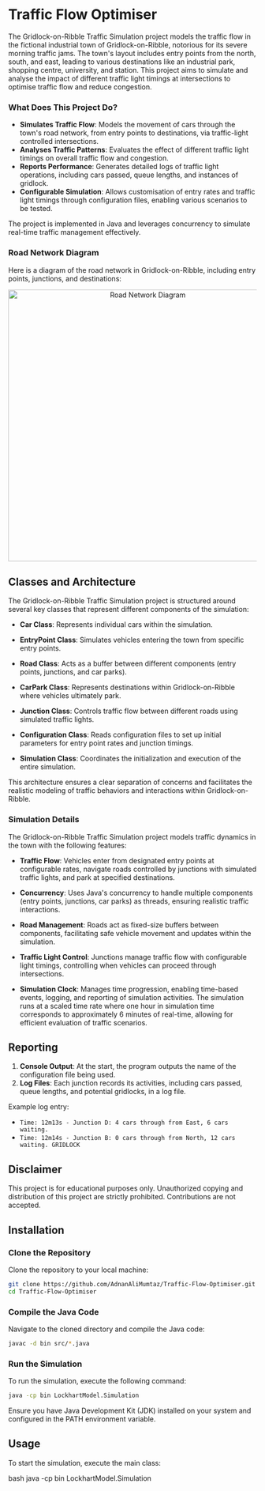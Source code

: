 # Traffic Flow Optimiser
The Gridlock-on-Ribble Traffic Simulation project models the traffic flow in the fictional industrial town of Gridlock-on-Ribble, notorious for its severe morning traffic jams. The town's layout includes entry points from the north, south, and east, leading to various destinations like an industrial park, shopping centre, university, and station. This project aims to simulate and analyse the impact of different traffic light timings at intersections to optimise traffic flow and reduce congestion.

### What Does This Project Do?

- **Simulates Traffic Flow**: Models the movement of cars through the town's road network, from entry points to destinations, via traffic-light controlled intersections.
- **Analyses Traffic Patterns**: Evaluates the effect of different traffic light timings on overall traffic flow and congestion.
- **Reports Performance**: Generates detailed logs of traffic light operations, including cars passed, queue lengths, and instances of gridlock.
- **Configurable Simulation**: Allows customisation of entry rates and traffic light timings through configuration files, enabling various scenarios to be tested.

The project is implemented in Java and leverages concurrency to simulate real-time traffic management effectively.

### Road Network Diagram

Here is a diagram of the road network in Gridlock-on-Ribble, including entry points, junctions, and destinations:
<div align="center">
  <img width="550" alt="Road Network Diagram" src="https://github.com/AdnanAliMumtaz/Traffic-Flow-Optimiser/assets/81415901/8fc67974-2f7f-4dad-a649-28e4836b0a33">
</div>

## Classes and Architecture

The Gridlock-on-Ribble Traffic Simulation project is structured around several key classes that represent different components of the simulation:

- **Car Class**: Represents individual cars within the simulation.
  
- **EntryPoint Class**: Simulates vehicles entering the town from specific entry points.
  
- **Road Class**: Acts as a buffer between different components (entry points, junctions, and car parks).
  
- **CarPark Class**: Represents destinations within Gridlock-on-Ribble where vehicles ultimately park.
  
- **Junction Class**: Controls traffic flow between different roads using simulated traffic lights.
  
- **Configuration Class**: Reads configuration files to set up initial parameters for entry point rates and junction timings.
  
- **Simulation Class**: Coordinates the initialization and execution of the entire simulation.

This architecture ensures a clear separation of concerns and facilitates the realistic modeling of traffic behaviors and interactions within Gridlock-on-Ribble.


### Simulation Details

The Gridlock-on-Ribble Traffic Simulation project models traffic dynamics in the town with the following features:

- **Traffic Flow**: Vehicles enter from designated entry points at configurable rates, navigate roads controlled by junctions with simulated traffic lights, and park at specified destinations.
  
- **Concurrency**: Uses Java's concurrency to handle multiple components (entry points, junctions, car parks) as threads, ensuring realistic traffic interactions.
  
- **Road Management**: Roads act as fixed-size buffers between components, facilitating safe vehicle movement and updates within the simulation.
  
- **Traffic Light Control**: Junctions manage traffic flow with configurable light timings, controlling when vehicles can proceed through intersections.
  
- **Simulation Clock**: Manages time progression, enabling time-based events, logging, and reporting of simulation activities. The simulation runs at a scaled time rate where one hour in simulation time corresponds to approximately 6 minutes of real-time, allowing for efficient evaluation of traffic scenarios.

## Reporting
1. **Console Output**: At the start, the program outputs the name of the configuration file being used.
2. **Log Files**: Each junction records its activities, including cars passed, queue lengths, and potential gridlocks, in a log file.

Example log entry:
- `Time: 12m13s - Junction D: 4 cars through from East, 6 cars waiting.`
- `Time: 12m14s - Junction B: 0 cars through from North, 12 cars waiting. GRIDLOCK`

## Disclaimer
This project is for educational purposes only. Unauthorized copying and distribution of this project are strictly prohibited. Contributions are not accepted.


## Installation

### Clone the Repository

Clone the repository to your local machine:

```bash
git clone https://github.com/AdnanAliMumtaz/Traffic-Flow-Optimiser.git
cd Traffic-Flow-Optimiser
```

### Compile the Java Code
Navigate to the cloned directory and compile the Java code:

```bash
javac -d bin src/*.java
```

### Run the Simulation
To run the simulation, execute the following command:

```bash
java -cp bin LockhartModel.Simulation
```

Ensure you have Java Development Kit (JDK) installed on your system and configured in the PATH environment variable.

## Usage

To start the simulation, execute the main class:

bash
java -cp bin LockhartModel.Simulation
